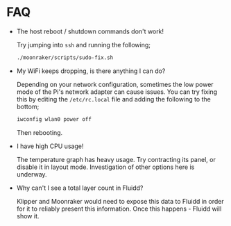 # FAQ

- The host reboot / shutdown commands don't work!
  
  Try jumping into `ssh` and running the following;

  ```bash
  ./moonraker/scripts/sudo-fix.sh
  ```

- My WiFi keeps dropping, is there anything I can do?

  Depending on your network configuration, sometimes the low power mode of the Pi's network adapter
  can cause issues. You can try fixing this by editing the `/etc/rc.local` file and adding the following
  to the bottom;

  ```sh
  iwconfig wlan0 power off
  ```

  Then rebooting.
  
- I have high CPU usage!

  The temperature graph has heavy usage. Try contracting its panel, or disable it in layout mode.
  Investigation of other options here is underway.

- Why can't I see a total layer count in Fluidd?

  Klipper and Moonraker would need to expose this data to Fluidd in order for it to reliably present this
  information. Once this happens - Fluidd will show it.